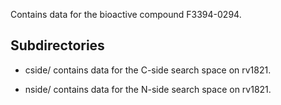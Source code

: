 Contains data for the bioactive compound F3394-0294.

## Subdirectories

- cside/ contains data for the C-side search space on rv1821.

- nside/ contains data for the N-side search space on rv1821.

